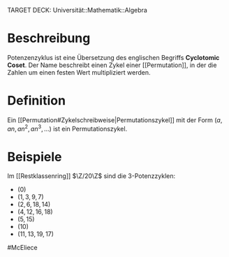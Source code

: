 TARGET DECK: Universität::Mathematik::Algebra

# Beschreibung
Potenzenzyklus ist eine Übersetzung des englischen Begriffs **Cyclotomic Coset**. Der Name beschreibt einen Zykel einer [[Permutation]], in der die Zahlen um einen festen Wert multipliziert werden.

# Definition
Ein [[Permutation#Zykelschreibweise|Permutationszykel]] mit der Form $(a, an, an^2, an^3, ...)$ ist ein Permutationszykel.

# Beispiele
Im [[Restklassenring]] $\Z/20\Z$ sind die $3$-Potenzzyklen:
- $(0)$
- $(1, 3, 9, 7)$
- $(2, 6, 18, 14)$
- $(4, 12, 16, 18)$
- $(5, 15)$
- $(10)$
- $(11, 13, 19, 17)$




$\newcommand{\Q}{\mathbb Q}$
$\newcommand{\R}{\mathbb R}$
$\newcommand{\C}{\mathbb C}$
$\newcommand{\F}{\mathbb F}$
$\newcommand{\Z}{\mathbb Z}$
$\newcommand{\N}{\mathbb N}$
$\newcommand{\a}{\alpha}$

#McEliece 


